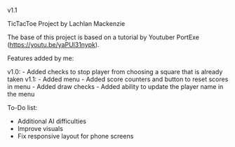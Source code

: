 v1.1

TicTacToe Project by Lachlan Mackenzie

The base of this project is based on a tutorial by Youtuber PortExe (https://youtu.be/yaPUl31nypk).

<p>Features added by me:</p>
v1.0:
- Added checks to stop player from choosing a square that is already taken
v1.1:
- Added menu
- Added score counters and button to reset scores in menu
- Added draw checks
- Added ability to update the player name in the menu

To-Do list:
- Additional AI difficulties
- Improve visuals
- Fix responsive layout for phone screens